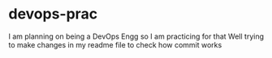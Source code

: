 # devops-prac
I am planning on being a DevOps Engg so I am practicing for that
Well trying to make changes in my readme file to check how commit works
